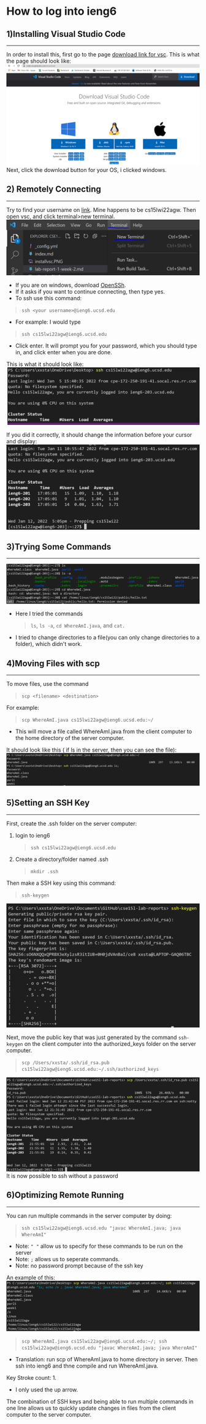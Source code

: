 # **How to log into ieng6**
## **1)Installing Visual Studio Code**
---
In order to install this, first go to the page [download link for vsc](https://code.visualstudio.com/download).
This is what the page should look like: ![Image](./Images/installvsc.PNG)  
Next, click the download button for your OS, i clicked windows.  
## **2) Remotely Connecting**
---
Try to find your username on [link](https://sdacs.ucsd.edu/~icc/index.php). Mine happens to be cs15lwi22agw. Then open vsc, and click terminal>new terminal.
![Image](./Images/newterm.PNG)

* If you are on windows, download [OpenSSh](https://docs.microsoft.com/en-us/windows-server/administration/openssh/openssh_install_firstuse).  
* If it asks if you want to continue connecting, then type yes.  
* To ssh use this command: 
> `ssh <your username>@ieng6.ucsd.edu`
* For example: I would type 
> `ssh cs15lwi22agw@ieng6.ucsd.edu`
* Click enter. It will prompt you for your password, which you should type in, and click enter when you are done.  
  
This is what it should look like:
![Image](./Images/ssh.PNG)  
  
  If you did it correctly, it should change the information before your cursor and display: 
  ![Image](./Images/ssh1.PNG)

## **3)Trying Some Commands**
---

![Image](./Images/trycmds.PNG)
* Here I tried the commands 
  >```ls```, ```ls -a```, ```cd WhereAmI.java```, and ```cat.```
* I tried to change directories to a file(you can only change directories to a folder), which didn't work. 
## **4)Moving Files with scp**
---
To move files, use the command 
>`scp <filename> <destination>`  

For example: 
>`scp WhereAmI.java cs15lwi22agw@ieng6.ucsd.edu:~/`  
* This will move a file called WhereAmI.java from the client computer to the home directory of the server computer.  

It should look like this ( if ls in the server, then you can see the file): 
![Image](./Images/ssh2.PNG)

## **5)Setting an SSH Key**
---
First, create the .ssh folder on the server computer: 
1. login to ieng6
    >`ssh cs15lwi22agw@ieng6.ucsd.edu`

2. Create a directory/folder named .ssh
    >`mkdir .ssh`

Then make a SSH key using this command:
> `ssh-keygen`


![Image](./Images/sshkey.PNG)
  
  Next, move the public key that was just generated by the command `ssh-keygen` on the client computer into the authorized_keys folder on the server computer.
  >`scp /Users/xxsta/.ssh/id_rsa.pub cs15lwi22agw@ieng6.ucsd.edu:~/.ssh/authorized_keys`

![Image](./Images/sshkey2.PNG)
It is now possible to ssh without a password

## **6)Optimizing Remote Running**
---
You can run multiple commands in the server computer by doing:
>`ssh cs15lwi22agw@ieng6.ucsd.edu "javac WhereAmI.java; java WhereAmI"`
* Note: `" "` allow us to specify for these commands to be run on the server
* Note: `;` allows us to seperate commands.  
* Note: no password prompt because of the ssh key

An example of this:
![Image](./Images/p7.PNG)
> `scp WhereAmI.java cs15lwi22agw@ieng6.ucsd.edu:~/; ssh cs15lwi22agw@ieng6.ucsd.edu "javac WhereAmI.java; java WhereAmI"`
* Translation: run scp of WhereAmI.java to home directory in server. Then ssh into ieng6 and thne compile and run WhereAmI.java.

Key Stroke count: 1. 
* I only used the up arrow.

The combination of SSH keys and being able to run multiple commands in one line allows us to quickly update changes in files from the client computer to the server computer. 
